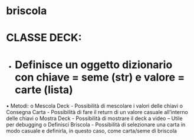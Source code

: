 # briscola


# CLASSE DECK:

-	# Definisce un oggetto dizionario con chiave = seme (str) e valore = carte (lista)

•	Metodi: 
    o	Mescola Deck - Possibilità di mescolare i valori delle chiavi 
    o	Consegna Carta - Possibilità di fare il return di un valore casuale all’interno delle chiavi
    o	Mostra Deck - Possibilità di mostrare il deck a video – Utile per debugging 
    o	Definisci Briscola - Possibilità di selezionare una carta in modo casuale e definirla, in questo caso, come carta/seme di briscola  

